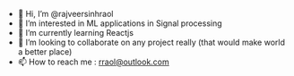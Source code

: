 - 👋 Hi, I’m @rajveersinhraol
- 👀 I’m interested in ML applications in Signal processing 
- 🌱 I’m currently learning Reactjs 
- 💞️ I’m looking to collaborate on any project really (that would make world a better place)
- 📫 How to reach me : rraol@outlook.com

<!---
rajveersinhraol/rajveersinhraol is a ✨ special ✨ repository because its `README.md` (this file) appears on your GitHub profile.
You can click the Preview link to take a look at your changes.
--->
